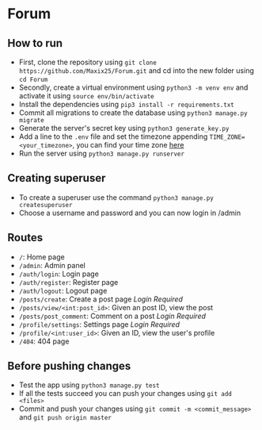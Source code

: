 # Forum
## How to run
  - First, clone the repository using ```git clone https://github.com/Maxix25/Forum.git``` and cd into the new folder using ```cd Forum```
  - Secondly, create a virtual environment using ```python3 -m venv env``` and activate it using ```source env/bin/activate```
  - Install the dependencies using ```pip3 install -r requirements.txt```
  - Commit all migrations to create the database using ```python3 manage.py migrate```
  - Generate the server's secret key using ```python3 generate_key.py```
  - Add a line to the ```.env``` file and set the timezone appending ```TIME_ZONE=<your_timezone>```, you can find your time zone [here](https://en.wikipedia.org/wiki/List_of_tz_database_time_zones)
  - Run the server using ```python3 manage.py runserver```

## Creating superuser
  - To create a superuser use the command ```python3 manage.py createsuperuser```
  - Choose a username and password and you can now login in /admin

## Routes
  - ```/```: Home page
  - ```/admin```: Admin panel
  - ```/auth/login```: Login page
  - ```/auth/register```: Register page
  - ```/auth/logout```: Logout page
  - ```/posts/create```: Create a post page *Login Required*
  - ```/posts/view/<int:post_id>```: Given an post ID, view the post
  - ```/posts/post_comment```: Comment on a post *Login Required*
  - ```/profile/settings```: Settings page *Login Required*
  - ```/profile/<int:user_id>```: Given an ID, view the user's profile
  - ```/404```: 404 page

## Before pushing changes
  - Test the app using ```python3 manage.py test```
  - If all the tests succeed you can push your changes using ```git add <files>```
  - Commit and push your changes using ```git commit -m <commit_message>``` and ```git push origin master```
